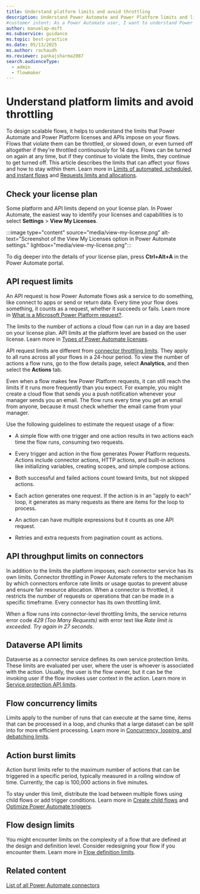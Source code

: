 ```yaml
---
title: Understand platform limits and avoid throttling
description: Understand Power Automate and Power Platform limits and licensing to design scalable flows and avoid throttling.
#customer intent: As a Power Automate user, I want to understand Power Automate and Power Platform limits, including licensing capabilities, so that I can design scalable flows and avoid throttling.
author: manuelap-msft
ms.subservice: guidance
ms.topic: best-practice
ms.date: 05/13/2025
ms.author: rachaudh
ms.reviewer: pankajsharma2087
search.audienceType: 
  - admin
  - flowmaker
---
```


# Understand platform limits and avoid throttling

To design scalable flows, it helps to understand the limits that Power Automate and Power Platform licenses and APIs impose on your flows. Flows that violate them can be throttled, or slowed down, or even turned off altogether if they're throttled continuously for 14 days. Flows can be turned on again at any time, but if they continue to violate the limits, they continue to get turned off. This article describes the limits that can affect your flows and how to stay within them. Learn more in [Limits of automated, scheduled, and instant flows](/power-automate/limits-and-config) and [Requests limits and allocations](/power-platform/admin/api-request-limits-allocations).

## Check your license plan

Some platform and API limits depend on your license plan. In Power Automate, the easiest way to identify your licenses and capabilities is to select **Settings** > **View My Licenses**.

:::image type="content" source="media/view-my-license.png" alt-text="Screenshot of the View My Licenses option in Power Automate settings." lightbox="media/view-my-license.png":::

To dig deeper into the details of your license plan, press **Ctrl+Alt+A** in the Power Automate portal.

## API request limits

An API request is how Power Automate flows ask a service to do something, like connect to apps or send or return data. Every time your flow does something, it counts as a request, whether it succeeds or fails. Learn more in [What is a Microsoft Power Platform request?](/power-platform/admin/api-request-limits-allocations#what-is-a-microsoft-power-platform-request).

The limits to the number of actions a cloud flow can run in a day are based on your license plan. API limits at the platform level are based on the user license. Learn more in [Types of Power Automate licenses](/power-platform/admin/power-automate-licensing/types).

API request limits are different from [connector throttling limits](#api-throughput-limits-on-connectors). They apply to all runs across all your flows in a 24-hour period. To view the number of actions a flow runs, go to the flow details page, select **Analytics**, and then select the **Actions** tab.

Even when a flow makes few Power Platform requests, it can still reach the limits if it runs more frequently than you expect. For example, you might create a cloud flow that sends you a push notification whenever your manager sends you an email. The flow runs every time you get an email from anyone, because it must check whether the email came from your manager.

Use the following guidelines to estimate the request usage of a flow:

- A simple flow with one trigger and one action results in two actions each time the flow runs, consuming two requests.

- Every trigger and action in the flow generates Power Platform requests. Actions include connector actions, HTTP actions, and built-in actions like initializing variables, creating scopes, and simple compose actions.

- Both successful and failed actions count toward limits, but not skipped actions.

- Each action generates one request. If the action is in an "apply to each" loop, it generates as many requests as there are items for the loop to process.

- An action can have multiple expressions but it counts as one API request.

- Retries and extra requests from pagination count as actions.

## API throughput limits on connectors

In addition to the limits the platform imposes, each connector service has its own limits. Connector throttling in Power Automate refers to the mechanism by which connectors enforce rate limits or usage quotas to prevent abuse and ensure fair resource allocation. When a connector is throttled, it restricts the number of requests or operations that can be made in a specific timeframe. Every connector has its own throttling limit.

When a flow runs into connector-level throttling limits, the service returns error code *429 (Too Many Requests)* with error text like *Rate limit is exceeded. Try again in 27 seconds*.

## Dataverse API limits

Dataverse as a connector service defines its own service protection limits. These limits are evaluated per user, where the user is whoever is associated with the action. Usually, the user is the flow owner, but it can be the invoking user if the flow invokes user context in the action. Learn more in [Service protection API limits](/power-apps/developer/data-platform/api-limits).

## Flow concurrency limits

Limits apply to the number of runs that can execute at the same time, items that can be processed in a loop, and chunks that a large dataset can be split into for more efficient processing. Learn more in [Concurrency, looping, and debatching limits](/power-automate/limits-and-config#concurrency-looping-and-debatching-limits).

## Action burst limits

Action burst limits refer to the maximum number of actions that can be triggered in a specific period, typically measured in a rolling window of time. Currently, the cap is 100,000 actions in five minutes.

To stay under this limit, distribute the load between multiple flows using child flows or add trigger conditions. Learn more in [Create child flows](/power-automate/create-child-flows) and [Optimize Power Automate triggers](optimize-power-automate-triggers.md).

## Flow design limits

You might encounter limits on the complexity of a flow that are defined at the design and definition level. Consider redesigning your flow if you encounter them. Learn more in [Flow definition limits](/power-automate/limits-and-config#flow-definition-limits).

## Related content

[List of all Power Automate connectors](/connectors/connector-reference/connector-reference-powerautomate-connectors)
